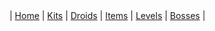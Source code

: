 <div class="nav">
 | <a href="index.html">Home</a> | <a href="kits.html">Kits</a> | <a href="droids.html">Droids</a> | <a href="items.html">Items</a> | <a href="levels.html">Levels</a> | <a href="bosses.html">Bosses</a> |
</div>
